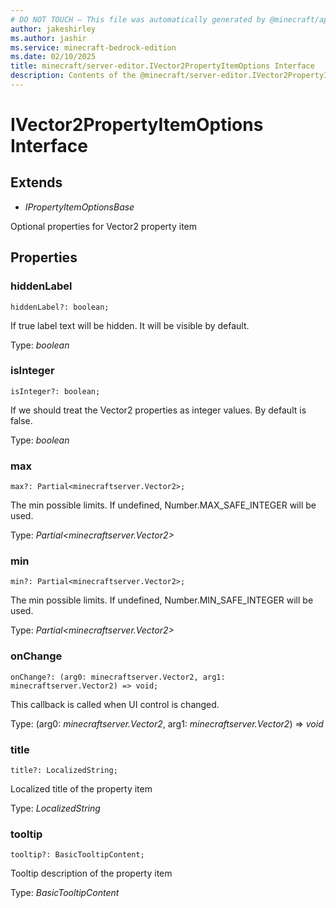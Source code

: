 ```yaml
---
# DO NOT TOUCH — This file was automatically generated by @minecraft/api-docs-generator, to report problems file an issue at https://github.com/Mojang/minecraft-scripting-libraries
author: jakeshirley
ms.author: jashir
ms.service: minecraft-bedrock-edition
ms.date: 02/10/2025
title: minecraft/server-editor.IVector2PropertyItemOptions Interface
description: Contents of the @minecraft/server-editor.IVector2PropertyItemOptions class.
---
```

# IVector2PropertyItemOptions Interface

## Extends
- *IPropertyItemOptionsBase*

Optional properties for Vector2 property item

## Properties

### **hiddenLabel**
`hiddenLabel?: boolean;`

If true label text will be hidden. It will be visible by default.

Type: *boolean*

### **isInteger**
`isInteger?: boolean;`

If we should treat the Vector2 properties as integer values. By default is false.

Type: *boolean*

### **max**
`max?: Partial<minecraftserver.Vector2>;`

The min possible limits. If undefined, Number.MAX_SAFE_INTEGER will be used.

Type: *Partial<minecraftserver.Vector2>*

### **min**
`min?: Partial<minecraftserver.Vector2>;`

The min possible limits. If undefined, Number.MIN_SAFE_INTEGER will be used.

Type: *Partial<minecraftserver.Vector2>*

### **onChange**
`onChange?: (arg0: minecraftserver.Vector2, arg1: minecraftserver.Vector2) => void;`

This callback is called when UI control is changed.

Type: (arg0: *minecraftserver.Vector2*, arg1: *minecraftserver.Vector2*) => *void*

### **title**
`title?: LocalizedString;`

Localized title of the property item

Type: *LocalizedString*

### **tooltip**
`tooltip?: BasicTooltipContent;`

Tooltip description of the property item

Type: *BasicTooltipContent*
